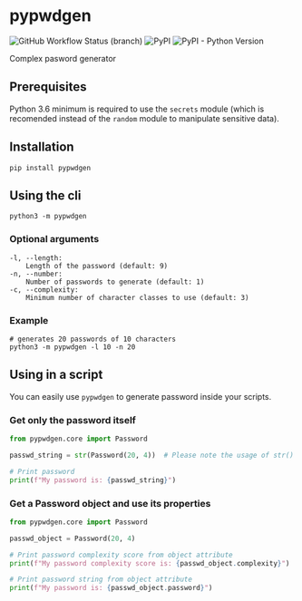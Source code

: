 # pypwdgen

![GitHub Workflow Status (branch)](https://img.shields.io/github/workflow/status/polluxtroy3758/pypwdgen/Build%20Python%20Package/main?label=main%20build&logo=githubactions&style=flat-square)
![PyPI](https://img.shields.io/pypi/v/pypwdgen?logo=pypi&style=flat-square)
![PyPI - Python Version](https://img.shields.io/pypi/pyversions/pypwdgen?logo=python&style=flat-square)

Complex pasword generator

## Prerequisites
Python 3.6 minimum is required to use the `secrets` module (which is recomended instead of the `random` module to manipulate sensitive data).

## Installation
```shell
pip install pypwdgen
```

## Using the cli
```shell
python3 -m pypwdgen 
```

### Optional arguments
```text
-l, --length:
    Length of the password (default: 9)
-n, --number:
    Number of passwords to generate (default: 1)
-c, --complexity:
    Minimum number of character classes to use (default: 3)
```

### Example
```shell
# generates 20 passwords of 10 characters
python3 -m pypwdgen -l 10 -n 20
```

## Using in a script
You can easily use `pypwdgen` to generate password inside your scripts.

### Get only the password itself
```python
from pypwdgen.core import Password

passwd_string = str(Password(20, 4))  # Please note the usage of str()

# Print password
print(f"My password is: {passwd_string}")
```

### Get a Password object and use its properties
```python
from pypwdgen.core import Password

passwd_object = Password(20, 4)

# Print password complexity score from object attribute
print(f"My password complexity score is: {passwd_object.complexity}")

# Print password string from object attribute
print(f"My password is: {passwd_object.password}")
```